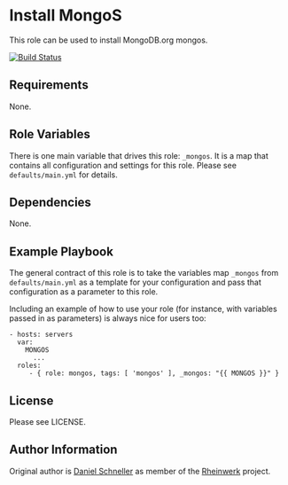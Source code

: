 Install MongoS
=========

This role can be used to install MongoDB.org mongos.

[![Build Status](https://travis-ci.org/Rheinwerk/ansible-role-mongos.svg?branch=master)](https://travis-ci.org/Rheinwerk/ansible-role-mongos)

Requirements
------------

None.


Role Variables
--------------

There is one main variable that drives this role: `_mongos`. It is a map that contains all configuration and settings for this role.
Please see `defaults/main.yml` for details.

Dependencies
------------

None.


Example Playbook
----------------

The general contract of this role is to take the variables map `_mongos` from `defaults/main.yml` as a template for your configuration and pass that configuration as a parameter to this role.

Including an example of how to use your role (for instance, with variables passed in as parameters) is always nice for users too:

    - hosts: servers
      var:
        MONGOS
          ...
      roles:
         - { role: mongos, tags: [ 'mongos' ], _mongos: "{{ MONGOS }}" }

License
-------

Please see LICENSE.

Author Information
------------------

Original author is [Daniel Schneller](https://github.com/dschneller) as member of the [Rheinwerk](https://github.com/Rheinwerk) project.


